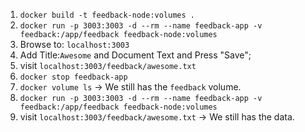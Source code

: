1. `docker build -t feedback-node:volumes .`
2. `docker run -p 3003:3003 -d --rm --name feedback-app -v feedback:/app/feedback feedback-node:volumes`
3. Browse to: `localhost:3003`
4. Add Title:`Awesome` and Document Text and Press "Save";
5. visit `localhost:3003/feedback/awesome.txt`
6. `docker stop feedback-app`
7. `docker volume ls` -> We still has the `feedback` volume.
8. `docker run -p 3003:3003 -d --rm --name feedback-app -v feedback:/app/feedback feedback-node:volumes`
9. visit `localhost:3003/feedback/awesome.txt` -> We still has the data.
